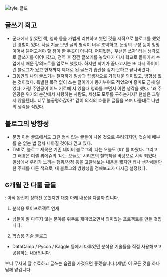 
![tyle_글또](https://dl.dropbox.com/s/nt7fb9g09bnghxd/tyle-SLO-2-1541948347.png)

## 글쓰기 회고
- 군대에서 읽었던 책, 영화 등을 가볍게 리뷰하고 썻던 것을 시작으로 블로그를 했었던 경험이 있다. 사실 지금 보면 글의 형식이 너무 조악하고, 문장의 구성 등이 엉망이어서 뜯어고쳐야 할 점이 한 두곳이 아니다. 어찌됫든, ‘우선은 쓰자’ 라는 생각으로 글쓰기를 이어나갔고, 전역 후 잠깐 글쓰기를 놓았다가 다시 학교로 돌아가서 수업에서 배운 강의노트를 업로드 했었다. 하지만 학기가 끝나고서는 또 다시 죽어버린 블로그가 됬고 현재까지 제대로 된 글쓰기 습관을 갖지 못하고 끝나버렸다.
- 그동안의 나의 글쓰기는 철저하게 일상과 잡생각으로 가득채운 의미없고, 방향성 없는 것이었다. 특별한 목적 없이 쓰는 글이기에 동기부여도 적었으며 흥미도 금세 잃었다. 가령 주인공이 어느 기로에 서 있을때 영화를 보면서 이런 생각을 했다. "왜 주인공은 위기의 순간에서 사랑하는 사람도, 세상도 모두를 구하는거지? 현실은 그렇지 않을텐데.. 너무 불공평하잖아!" 같이 의식의 흐름류 글들을 쓰며 나름대로 나만의 생각을 적었다.

## 블로그의 방향성

- 분명 이번 글또에서도 그런 형식 없는 글들이 나올 것으로 우려되지만, 첫술에 배부를 순 없는 법 점차 나아질 것이라 믿고 있다.
- TMI로, 블로그 제목은 기존 네이버 블로그의 ‘나는 오늘도 (#)’ 를 따왔다. 그리고 그 배경은 미셸 퓌에슈의 '나는 오늘도' 시리즈의 철학책을 바탕으로 시작 되었다. 일상에서 우리가 느끼는 행위/감정 등을 고찰해보는 내용을 짧지만 꽤나 생각해볼만한 주제를 다룬 책으로, 내 블로그의 방향성을 정해보고자 다시금 설정했다.

## 6개월 간 다룰 글들

: 아직 완전히 정하진 못했지만 대충 아래 내용을 다룰까 합니다.

1. 분석용 토이프로젝트 연재
 - 남들이 잘 다루지 않는 분야를 위주로 재미있으면서 의미있는 프로젝트를 만들 것입니다.
2. 학습용 기술 블로그
 - DataCamp / Pycon / Kaggle 등에서 다루었던 분석용 기술들을 직접 사용해보고 공유하는 내용입니다.

부디 무사히 잘 수료하고 글쓰는 습관을 가졌으면 좋겠습니다.(제발)
이 모든 것을 하나님께 맡깁니다.

